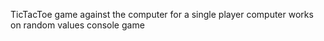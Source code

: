 TicTacToe game against the computer for a single player
computer works on random values
console game
